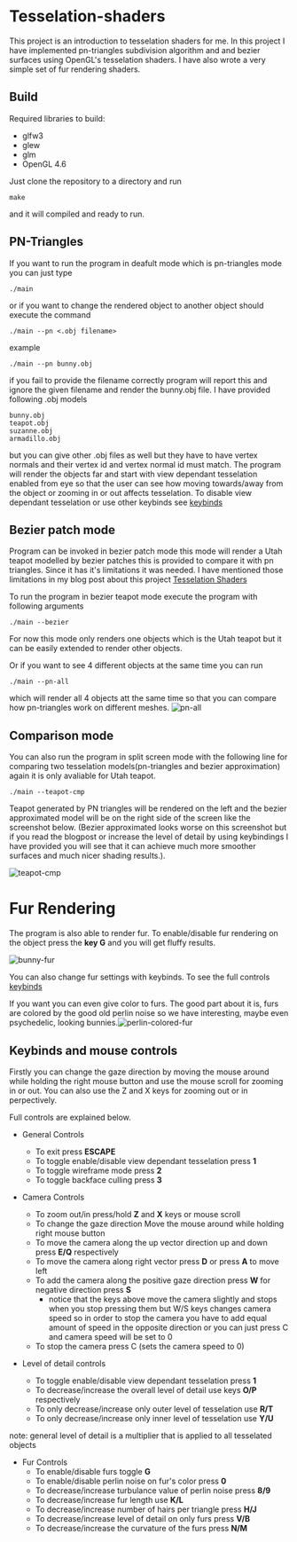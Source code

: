 # Tesselation-shaders

This project is an introduction to tesselation shaders for me. In this project I have implemented pn-triangles subdivision algorithm and and bezier surfaces using OpenGL's tesselation shaders. I have also wrote a very simple set of fur rendering shaders.

## Build 
Required libraries to build:
- glfw3
- glew
- glm
- OpenGL 4.6

Just clone the repository to a directory and run 
```
make
```
and it will compiled and ready to run. 

## PN-Triangles
If you want to run the program in deafult mode which is pn-triangles mode you can just type
```
./main
```
or if you want to change the rendered object to another object should execute the command
```
./main --pn <.obj filename>
```
example 
```
./main --pn bunny.obj
```
if you fail to provide the filename correctly program will report this and ignore the given filename and render the bunny.obj file.
I have provided following .obj models
```
bunny.obj
teapot.obj
suzanne.obj
armadillo.obj
```
but you can give other .obj files as well but they have to have vertex normals and their vertex id and vertex normal id must match. The program will render the objects far and start with view dependant tesselation enabled from eye so that the user can see how moving towards/away from the object or zooming in or out affects tesselation. To disable view dependant tesselation or use other keybinds see [keybinds](https://github.com/yusufcelik01/tesselation-shaders/new/main?readme=1#keybinds-and-mouse-controls)

## Bezier patch mode

Program can be invoked in bezier patch mode this mode will render a Utah teapot modelled by bezier patches this is provided to compare it with pn triangles. Since it has it's limitations it was needed. I have mentioned those limitations in my blog post about this project [Tesselation Shaders](https://tesselation-shaders.blogspot.com/)

To run the program in bezier teapot mode execute the program with following arguments
```
./main --bezier
```
For now this mode only renders one objects which is the Utah teapot but it can be easily extended to render other objects.

Or if you want to see 4 different objects at the same time you can run
```
./main --pn-all
```
which will render all 4 objects att the same time so that you can compare how pn-triangles work on different meshes.
![pn-all](https://user-images.githubusercontent.com/47708508/178051627-34f68fa8-e448-404c-8c06-861b3e280be5.png)



## Comparison mode 
You can also run the program in split screen mode with the following line for comparing two tesselation models(pn-triangles and bezier approximation) again it is only avaliable for Utah teapot.
```
./main --teapot-cmp
```
Teapot generated by PN triangles will be rendered on the left and the bezier approximated model will be on the right side of the screen
like the screenshot below. (Bezier approximated looks worse on this screenshot but if you read the blogpost or increase the level of detail by using keybindings I have provided you will see that it can achieve much more smoother surfaces and much nicer shading results.).

![teapot-cmp](https://user-images.githubusercontent.com/47708508/178040145-ec406d9b-9cae-400b-86fd-8768b313c749.png)



# Fur Rendering
The program is also able to render fur. To enable/disable fur rendering on the object press the **key G** and you will get fluffy results. 


![bunny-fur](https://user-images.githubusercontent.com/47708508/178043296-f1a0c510-280d-4fe2-bdaf-c220af05cc1f.png)

You can also change fur settings with keybinds. To see the full controls [keybinds](https://github.com/yusufcelik01/tesselation-shaders/new/main?readme=1#keybinds-and-mouse-controls)

If you want you can even give color to furs. The good part about it is, furs are colored by the good old perlin noise so we have interesting, maybe even psychedelic, looking bunnies.![perlin-colored-fur](https://user-images.githubusercontent.com/47708508/179267001-3a2125ac-e41d-40aa-91df-997fe7e22b77.png)


## Keybinds and mouse controls
Firstly you can change the gaze direction by moving the mouse around while holding the right mouse button and use the mouse scroll for zooming in or out. You can also use the Z and X keys for zooming out or in perpectively.

Full controls are explained below.
- General Controls
  - To exit press **ESCAPE**
  - To toggle enable/disable view dependant tesselation press **1**
  - To toggle wireframe mode press **2**
  - To toggle backface culling press **3**


- Camera Controls
  - To zoom out/in press/hold **Z** and **X** keys or mouse scroll
  - To change the gaze direction Move the mouse around while holding right mouse button
  - To move the camera along the up vector direction up and down press **E/Q** respectively
  - To move the camera along right vector press **D** or press **A** to move left
  - To add the camera along the positive gaze direction press **W** for negative direction press **S** 
    - notice that the keys above move the camera slightly and stops when you stop pressing them but W/S keys changes camera speed so in order to stop the camera you have to add equal amount of speed in the opposite direction or you can just press C and camera speed will be set to 0
  - To stop the camera press C (sets the camera speed to 0)
  
- Level of detail controls
  - To toggle enable/disable view dependant tesselation press **1**
  - To decrease/increase the overall level of detail use keys **O/P** respectively
  - To only decrease/increase only outer level of tesselation use **R/T**
  - To only decrease/increase only inner level of tesselation use **Y/U**
 
 note: general level of detail is a multiplier that is applied to all tesselated objects
  
- Fur Controls
  - To enable/disable furs toggle **G** 
  - To enable/disable perlin noise on fur's color press **0**
  - To decrease/increase turbulance value of perlin noise press **8/9**
  - To decrease/increase fur length use **K/L**
  - To decrease/increase number of hairs per triangle press **H/J**
  - To decrease/increase level of detail on only furs press **V/B**
  - To decrease/increase the curvature of the furs press **N/M**
 


